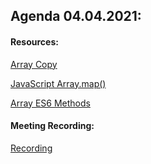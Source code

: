 ## Agenda 04.04.2021:

#### Resources:

[Array Copy](https://codepen.io/ahmad-dci/pen/vYyaBOr)

[JavaScript Array.map()](https://www.w3schools.com/jsref/jsref_map.asp)

[Array ES6 Methods](https://codepen.io/ahmad-dci/pen/WNoKNZO)

#### Meeting Recording:

[Recording](https://us02web.zoom.us/rec/share/k3g_nH9qmI60XdU8Sm7l2MckjNrhm54IA0mSNStWjavzfF1Qaq8uIODR8mNpoVgf.Zh2UQUWs7imnibSO)
